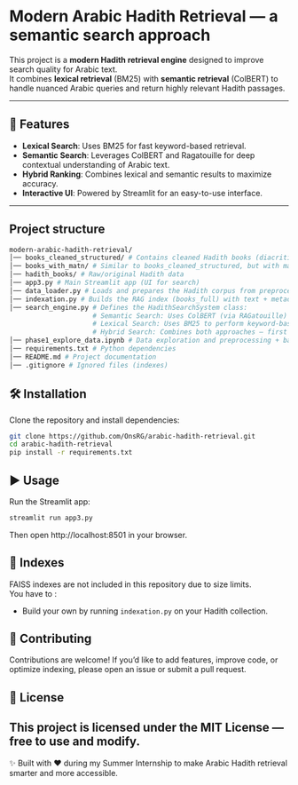 # Modern Arabic Hadith Retrieval — a semantic search approach

This project is a **modern Hadith retrieval engine** designed to improve search quality for Arabic text.  
It combines **lexical retrieval** (BM25) with **semantic retrieval** (ColBERT) to handle nuanced Arabic queries and return highly relevant Hadith passages.

---

## 🚀 Features
- **Lexical Search**: Uses BM25 for fast keyword-based retrieval.  
- **Semantic Search**: Leverages ColBERT and Ragatouille for deep contextual understanding of Arabic text.  
- **Hybrid Ranking**: Combines lexical and semantic results to maximize accuracy.  
- **Interactive UI**: Powered by Streamlit for an easy-to-use interface.  

---
## Project structure
```bash
modern-arabic-hadith-retrieval/
│── books_cleaned_structured/ # Contains cleaned Hadith books (diacritics removed, normalized text, structured with metadata like chapters & references)
│── books_with_matn/ # Similar to books_cleaned_structured, but with matn extraction applied — isolates the main Hadith content from isnād.
│── hadith_books/ # Raw/original Hadith data
│── app3.py # Main Streamlit app (UI for search)
│── data_loader.py # Loads and prepares the Hadith corpus from preprocessed JSON files.
│── indexation.py # Builds the RAG index (books_full) with text + metadata for hybrid search.
│── search_engine.py # Defines the HadithSearchSystem class:
                     # Semantic Search: Uses ColBERT (via RAGatouille) to retrieve contextually relevant Hadiths.
                     # Lexical Search: Uses BM25 to perform keyword-based search.
                     # Hybrid Search: Combines both approaches — first retrieves candidates with BM25, then reranks them semantically with ColBERT for maximum accuracy.
│── phase1_explore_data.ipynb # Data exploration and preprocessing + baseline retrieval experiments.
│── requirements.txt # Python dependencies
│── README.md # Project documentation
│── .gitignore # Ignored files (indexes)
```
## 🛠 Installation
Clone the repository and install dependencies:

```bash
git clone https://github.com/OnsRG/arabic-hadith-retrieval.git
cd arabic-hadith-retrieval
pip install -r requirements.txt
```
## ▶️ Usage
Run the Streamlit app:
```bash
streamlit run app3.py
```
Then open http://localhost:8501 in your browser.

## 📂 Indexes
FAISS indexes are not included in this repository due to size limits.  
You have to : 
- Build your own by running `indexation.py` on your Hadith collection.

## 🤝 Contributing

Contributions are welcome!
If you’d like to add features, improve code, or optimize indexing, please open an issue or submit a pull request.

## 📜 License

This project is licensed under the MIT License — free to use and modify.
---
✨ Built with ❤️ during my Summer Internship to make Arabic Hadith retrieval smarter and more accessible.